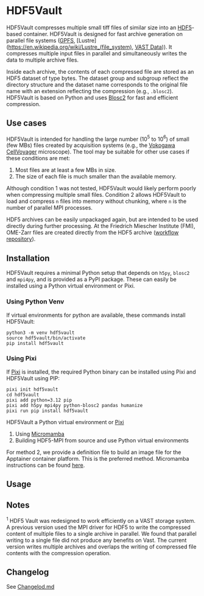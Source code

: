 # HDF5Vault

HDF5Vault compresses multiple small tiff files of similar size into an [HDF5](https://www.hdfgroup.org/solutions/hdf5/)-based container. HDF5Vault is designed for fast archive generation on parallel file systems ([GPFS](https://en.wikipedia.org/wiki/GPFS), [Lustre](https://en.wikipedia.org/wiki/Lustre_(file_system), [VAST Data](https://en.wikipedia.org/wiki/VAST_Data))). It compresses multiple input files in parallel and simultaneously writes the data to multiple archive files. 

Inside each archive, the contents of each compressed file are stored as an HDF5 dataset of type bytes. The dataset group and subgroup reflect the directory structure and the dataset name corresponds to the original file name with an extension reflecting the compression (e.g., `.blosc2`). HDF5Vault is based on Python and uses [Blosc2](https://www.blosc.org/python-blosc2/) for fast and efficient compression.

## Use cases

HDF5Vault is intended for handling the large number (10$^5$ to 10$^6$) of small (few MBs) files created by acquisition systems (e.g., the [Vokogawa CellVoyager](https://www.yokogawa.com/ch/solutions/products-and-services/life-science/high-content-analysis/) microscope). The tool may be suitable for other use cases if these conditions are met:

1. Most files are at least a few MBs in size.
2. The size of each file is much smaller than the available memory.

Although condition 1 was not tested, HDF5Vault would likely perform poorly when compressing multiple small files.
Condition 2 allows HDF5Vault to load and compress `n` files into memory without chunking, where `n` is the number of parallel MPI processes.

HDF5 archives can be easily unpackaged again, but are intended to be used directly during further processing. At the Friedrich Miescher Institute (FMI), OME-Zarr files are created directly from the HDF5 archive ([workflow repository](https://github.com/fmi-faim/faim-ipa/tree/hdf5-to-zarr)).

## Installation

HDF5Vault requires a minimal Python setup that depends on `h5py`, `blosc2` and `mpi4py`, and is provided as a PyPI package.
These can easily be installed using a Python virtual environment or Pixi.

### Using Python Venv
If virtual environments for python are available, these commands install HDF5Vault:

    python3 -m venv hdf5vault
    source hdf5vault/bin/activate
    pip install hdf5vault

### Using Pixi
If [Pixi](https://pixi.sh) is installed, the required Python binary can be installed using Pixi and HDF5Vault using PIP:

    pixi init hdf5vault
    cd hdf5vault
    pixi add python=3.12 pip
    pixi add h5py mpi4py python-blosc2 pandas humanize
    pixi run pip install hdf5vault

HDF5Vault a Python virtual environment or [Pixi](https://pixi.sh)

1. Using [Micromamba](https://mamba.readthedocs.io/en/latest/user_guide/micromamba.html)
2. Building HDF5-MPI from source and use Python virtual environments

For method 2, we provide a definition file to build an image file for the Apptainer container platform. This is the preferred method. Micromamba instructions can be found [here](micromamba).


## Usage


## Notes
$^1$ HDF5 Vault was redesigned to work efficiently on a VAST storage system. A previous version used the MPI driver for HDF5 to write the compressed content of multiple files to a single archive in parallel. We found that parallel writing to a single file did not produce any benefits on Vast. The current version writes multiple archives and overlaps the writing of compressed file contents with the compression operation.


## Changelog

See [Changelod.md](changelog.md)

